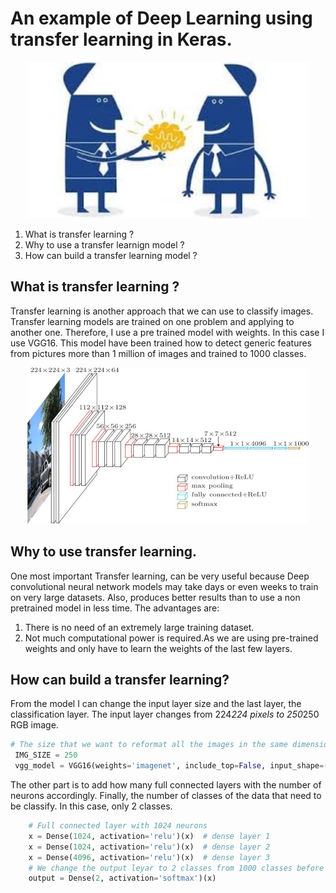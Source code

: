 # An example of Deep Learning using transfer learning in Keras.


<p align="center"> 
<img src="https://github.com/BardisRenos/TransferLearning/blob/master/transferLearning.jfif" width="450" height="250">
</p>


 
1. What is transfer learning ?
2. Why to use a transfer learnign model ?
3. How can build a transfer learning model ?


## What is transfer learning ?
Transfer learning is another approach that we can use to classify images. Transfer learning models are trained on one problem and applying to another one. Therefore, I use a pre trained model with weights. In this case I use VGG16. This model have been trained how to detect generic features from pictures more than 1 million of images and trained to 1000 classes. 

<p align="center"> 
<img src="https://github.com/BardisRenos/TransferLearning/blob/master/vgg16.jpg" width="450" height="250">
</p>


## Why to use transfer learning.
One most important Transfer learning, can be very useful because Deep convolutional neural network models may take days or even weeks to train on very large datasets. Also, produces better results than to use a non pretrained model in less time. The advantages are:
    
   1. There is no need of an extremely large training dataset.
   2. Not much computational power is required.As we are using pre-trained weights and only have to learn the weights of the last few layers.

## How can build a transfer learning?
From the model I can change the input layer size and the last layer, the classification layer. The input layer changes from 224*224 pixels to 250*250 RGB image.

```python
# The size that we want to reformat all the images in the same dimensions
 IMG_SIZE = 250
 vgg_model = VGG16(weights='imagenet', include_top=False, input_shape=(IMG_SIZE, IMG_SIZE, 3))
```

The other part is to add how many full connected layers with the number of neurons accordingly. Finally, the number of classes of the data that need to be classify. In this case, only 2 classes. 

```python
    # Full connected layer with 1024 neurons
    x = Dense(1024, activation='relu')(x)  # dense layer 1
    x = Dense(1024, activation='relu')(x)  # dense layer 2
    x = Dense(4096, activation='relu')(x)  # dense layer 3
    # We change the output leyar to 2 classes from 1000 classes before
    output = Dense(2, activation='softmax')(x)
```

